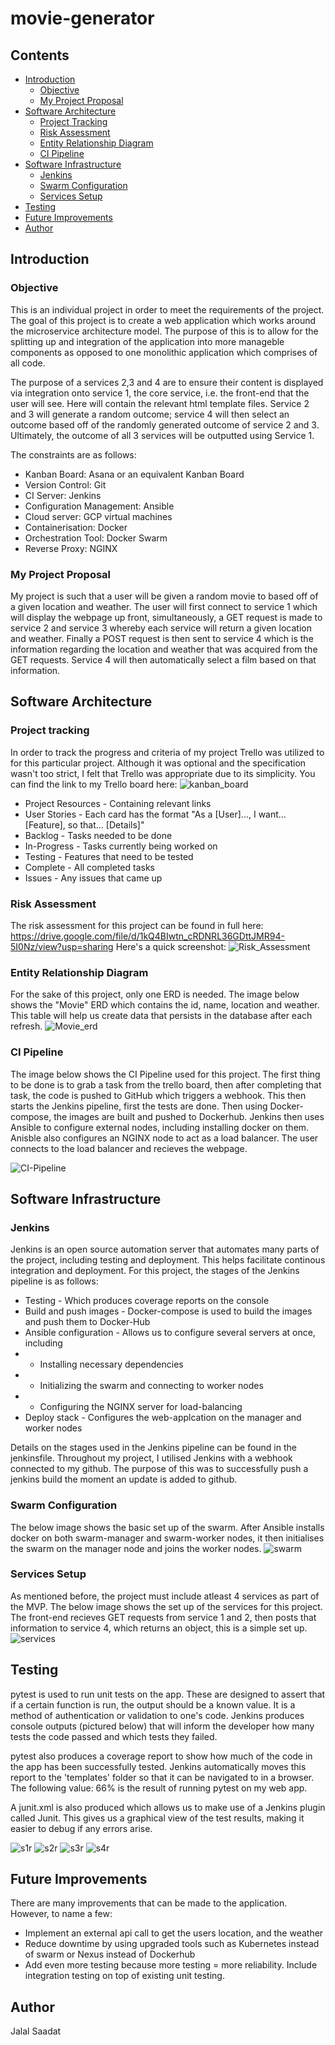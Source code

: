 # movie-generator

## Contents
* [Introduction ](#introduction )
   * [Objective](#objective)
   * [My Project Proposal ](#my-project-proposal )
* [Software Architecture ](#software-architecture )
   * [Project Tracking ](#project-tracking)
   * [Risk Assessment](#risk-assessment)
   * [Entity Relationship Diagram](#entity-relationship-diagram)
   * [CI Pipeline](#ci-pipeline)
* [Software Infrastructure](#software-infrastructure)
   * [Jenkins](#jenkins)
   * [Swarm Configuration](#swarm-configuration)
   * [Services Setup](#Services-Setup)
* [Testing](#testing)
* [Future Improvements](#future-improvements)
* [Author](#author)

## Introduction 
### Objective
This is an individual project in order to meet the requirements of the project. The goal of this project is to create a web application which works around the microservice architecture model. The purpose of this is to allow for the splitting up and integration of the application into more manageble components as opposed to one monolithic application which comprises of all code.

The purpose of a services 2,3 and 4 are to ensure their content is displayed via integration onto service 1, the core service, i.e. the front-end that the user will see. Here will contain the relevant html template files. Service 2 and 3 will generate a random outcome; service 4 will then select an outcome based off of the randomly generated outcome of service 2 and 3. Ultimately, the outcome of all 3 services will be outputted using Service 1.

The constraints are as follows: 
* Kanban Board: Asana or an equivalent Kanban Board
* Version Control: Git
* CI Server: Jenkins
* Configuration Management: Ansible
* Cloud server: GCP virtual machines
* Containerisation: Docker
* Orchestration Tool: Docker Swarm
* Reverse Proxy: NGINX

### My Project Proposal 
My project is such that a user will be given a random movie to based off of a given location and weather. The user will first connect to service 1 which will display the webpage up front, simultaneously, a GET request is made to service 2 and service 3 whereby each service will return a given location and weather. Finally a POST request is then sent to service 4 which is the information regarding the location and weather that was acquired from the  GET requests. Service 4 will then automatically select a film based on that information.

## Software Architecture 
### Project tracking
In order to track the progress and criteria of my project Trello was utilized to for this particular project. Although it was optional and the specification wasn't too strict, I felt that Trello was appropriate due to its simplicity. You can find the link to my Trello board here:
![kanban_board](https://trello.com/b/ateuNpyv/moviegeneratorapp)

* Project Resources - Containing relevant links
* User Stories - Each card has the format "As a [User]..., I want... [Feature], so that... [Details]"
* Backlog - Tasks needed to be done
* In-Progress - Tasks currently being worked on
* Testing - Features that need to be tested
* Complete - All completed tasks
* Issues - Any issues that came up

### Risk Assessment
The risk assessment for this project can be found in full here: https://drive.google.com/file/d/1kQ4BIwtn_cRDNRL36GDttJMR94-5I0Nz/view?usp=sharing
Here's a quick screenshot:
![Risk_Assessment](.JPG)

### Entity Relationship Diagram
For the sake of this project, only one ERD is needed. The image below shows the "Movie" ERD which contains the id, name, location and weather. This table will help us create data that persists in the database after each refresh.
![Movie_erd](.JPG)

### CI Pipeline
The image below shows the CI Pipeline used for this project. The first thing to be done is to grab a task from the trello board, then after completing that task, the code is pushed to GitHub which triggers a webhook. This then starts the Jenkins pipeline, first the tests are done. Then using Docker-compose, the images are built and pushed to Dockerhub. Jenkins then uses Ansible to configure external nodes, including installing docker on them. Anisble also configures an NGINX node to act as a load balancer. The user connects to the load balancer and recieves the webpage. 

![CI-Pipeline](JPG)


## Software Infrastructure
### Jenkins 
Jenkins is an open source automation server that automates many parts of the project, including testing and deployment. This helps facilitate continous integration and deployment. For this project, the stages of the Jenkins pipeline is as follows: 
* Testing - Which produces coverage reports on the console
* Build and push images - Docker-compose is used to build the images and push them to Docker-Hub
* Ansible configuration - Allows us to configure several servers at once, including
* * Installing necessary dependencies
* * Initializing the swarm and connecting to worker nodes
* * Configuring the NGINX server for load-balancing
* Deploy stack - Configures the web-applcation on the manager and worker nodes

Details on the stages used in the Jenkins pipeline can be found in the jenkinsfile.
Throughout my project, I utilised Jenkins with a webhook connected to my github. The purpose of this was to successfully push a jenkins build the moment an update is added to github.

### Swarm Configuration
The below image shows the basic set up of the swarm. After Ansible installs docker on both swarm-manager and swarm-worker nodes, it then initialises the swarm on the manager node and joins the worker nodes. 
![swarm](https://user-images.githubusercontent.com/73299366/105685854-79957f00-5eee-11eb-85bd-6ae8db0616f8.JPG)

### Services Setup
As mentioned before, the project must include atleast 4 services as part of the MVP. The below image shows the set up of the services for this project.  The front-end recieves GET requests from service 1 and 2, then posts that information to service 4, which returns an object, this is a simple set up. 
![services](https://user-images.githubusercontent.com/73299366/105685888-84501400-5eee-11eb-8d29-8e4ea46acba3.JPG)

## Testing
pytest is used to run unit tests on the app. These are designed to assert that if a certain function is run, the output should be a known value. It is a method of authentication or validation to one's code. Jenkins produces console outputs (pictured below) that will inform the developer how many tests the code passed and which tests they failed.

pytest also produces a coverage report to show how much of the code in the app has been successfully tested. Jenkins automatically moves this report to the 'templates' folder so that it can be navigated to in a browser. The following value: 66% is the result of running pytest on my web app.

A junit.xml is also produced which allows us to make use of a Jenkins plugin called Junit. This gives us a graphical view of the test results, making it easier to debug if any errors arise.

![s1r](images/5_service_4.JPG)
![s2r](images/5_service_3.JPG)
![s3r](images/4_service_2.jpg)
![s4r](images/3_service_1.JPG)

## Future Improvements 
There are many improvements that can be made to the application. However, to name a few:

* Implement an external api call to get the users location, and the weather 
* Reduce downtime by using upgraded tools such as Kubernetes instead of swarm or Nexus instead of Dockerhub
* Add even more testing because more testing = more reliability. Include integration testing on top of existing unit testing.

## Author
Jalal Saadat 